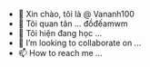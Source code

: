 - 👋 Xin chào, tôi là @ Vananh100
- 👀 Tôi quan tân ... đồđếamwm
- 🌱 Tôi hiện đang học ...
- 💞️ I’m looking to collaborate on ...
- 📫 How to reach me ...

<!---
Vananh1002/Vananh1002 is a ✨ special ✨ repository because its `README.md` (this file) appears on your GitHub profile.
You can click the Preview link to take a look at your changes.
--->
